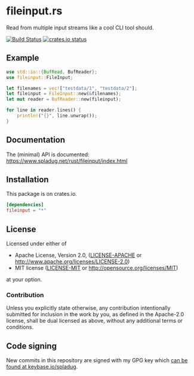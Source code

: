# fileinput.rs

Read from multiple input streams like a cool CLI tool should.

[![Build Status](https://travis-ci.org/spladug/fileinput.rs.svg?branch=master)](https://travis-ci.org/spladug/fileinput.rs) [![crates.io status](https://img.shields.io/crates/v/fileinput.svg)](https://crates.io/crates/fileinput)

## Example

```rust
use std::io::{BufRead, BufReader};
use fileinput::FileInput;

let filenames = vec!["testdata/1", "testdata/2"];
let fileinput = FileInput::new(&filenames);
let mut reader = BufReader::new(fileinput);

for line in reader.lines() {
    println!("{}", line.unwrap());
}
```

## Documentation

The (minimal) API is documented:
https://www.spladug.net/rust/fileinput/index.html

## Installation

This package is on crates.io.

```toml
[dependencies]
fileinput = "*"
```

## License

Licensed under either of

* Apache License, Version 2.0, ([LICENSE-APACHE](LICENSE-APACHE) or http://www.apache.org/licenses/LICENSE-2.0)
* MIT license ([LICENSE-MIT](LICENSE-MIT) or http://opensource.org/licenses/MIT)

at your option.

### Contribution

Unless you explicitly state otherwise, any contribution intentionally submitted
for inclusion in the work by you, as defined in the Apache-2.0 license, shall
be dual licensed as above, without any additional terms or conditions.

## Code signing

New commits in this repository are signed with my GPG key which [can be found
at keybase.io/spladug](https://keybase.io/spladug).
